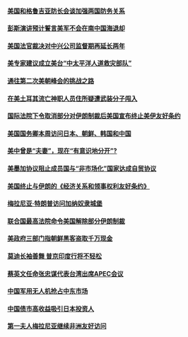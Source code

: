 #### [美国和格鲁吉亚防长会谈加强两国防务关系](../pages/z__yoerrvp/4599231.md) 

#### [彭斯演讲预计誓言美军不会在南中国海退却](../pages/z__yoerrvp/4599230.md) 

#### [美国法官裁决对中兴公司监督期再延长两年](../pages/z__yoerrvp/4599180.md) 

#### [美专家建议成立美台“中太平洋人道救灾部队” ](../pages/z__yoerrvp/4599125.md) 

#### [通往第二次美朝峰会的挑战之路](../pages/z__yoerrvp/4598718.md) 

#### [在美土耳其流亡神职人员住所疑遭武装分子闯入](../pages/z__yoerrvp/4598716.md) 

#### [国际法院下令取消部分对伊朗制裁后美国宣布终止美伊友好条约](../pages/z__yoerrvp/4598662.md) 

#### [美国国务卿本周访问日本、朝鲜、韩国和中国 ](../pages/z__yoerrvp/4598621.md) 

#### [美中曾是“夫妻”，现在“有意识地分开”?](../pages/z__yoerrvp/4598616.md) 

#### [美墨加协议阻止成员国与“非市场化”国家达成自贸协议](../pages/z__yoerrvp/4598634.md) 

#### [美国终止与伊朗的《经济关系和领事权利友好条约》](../pages/z__yoerrvp/4598560.md) 

#### [梅拉尼亚·特朗普访问加纳奴隶城堡](../pages/z__yoerrvp/4598499.md) 

#### [联合国最高法院命令美国解除部分伊朗制裁](../pages/z__yoerrvp/4598232.md) 

#### [美政府三部门指朝鲜黑客盗取千万现金](../pages/z__yoerrvp/4597999.md) 

#### [莫迪长袖善舞 普京印度行将不轻松](../pages/z__yoerrvp/4597987.md) 

#### [蔡英文任命张忠谋代表台湾出席APEC会议](../pages/z__yoerrvp/4597885.md) 

#### [中国军用无人机抢占中东市场](../pages/z__yoerrvp/4597869.md) 

#### [中国债市高收益吸引日本投资人](../pages/z__yoerrvp/4597724.md) 

#### [第一夫人梅拉尼亚继续非洲友好访问](../pages/z__yoerrvp/4597718.md) 

